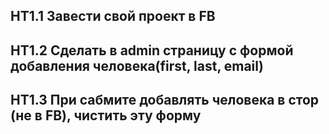 ## HT1.1 Завести свой проект в FB
## HT1.2 Сделать в admin страницу с формой добавления человека(first, last, email)
## HT1.3 При сабмите добавлять человека в стор (не в FB), чистить эту форму